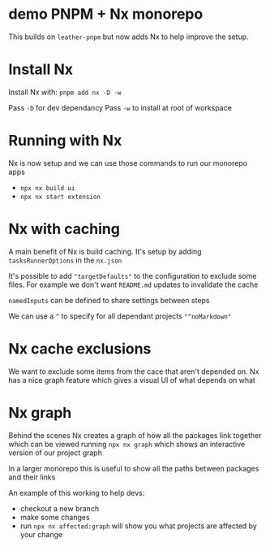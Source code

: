 # demo PNPM + Nx monorepo

This builds on `leather-pnpm` but now adds Nx to help improve the setup. 

# Install Nx
Install Nx with: `pnpm add nx -D -w`

Pass `-D` for dev dependancy
Pass `-w` to install at root of workspace

# Running with Nx

Nx is now setup and we can use those commands to run our monorepo apps
- `npx nx build ui`
- `npx nx start extension`

# Nx with caching

A main benefit of Nx is build caching. It's setup by adding `tasksRunnerOptions` in the `nx.json`

It's possible to add `"targetDefaults"` to the configuration to exclude some files. For example we don't want `README.md` updates to invalidate the cache

`namedInputs` can be defined to share settings between steps

We can use a `^` to specify for all dependant projects `"^noMarkdown"`

# Nx cache exclusions 

We want to exclude some items from the cace that aren't depended on. Nx has a nice graph feature which gives a visual UI of what depends on what

# Nx graph

Behind the scenes Nx creates a graph of how all the packages link together which can be viewed running `npx nx graph` which shows an interactive version of our project graph

In a larger monorepo this is useful to show all the paths between packages and their links

An example of this working to help devs:
- checkout a new branch
- make some changes
- run `npx nx affected:graph` will show you what projects are affected by your change